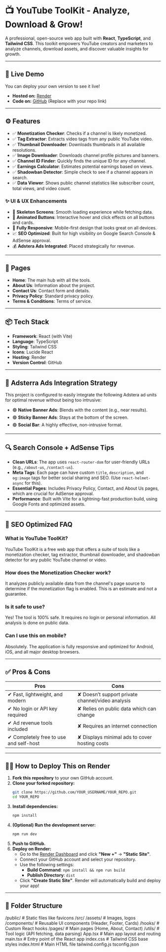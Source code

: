 # 📺 YouTube ToolKit - Analyze, Download & Grow!

A professional, open-source web app built with **React**, **TypeScript**, and **Tailwind CSS**. This toolkit empowers YouTube creators and marketers to analyze channels, download assets, and discover valuable insights for growth.

---

## 🚀 Live Demo

You can deploy your own version to see it live!

- **Hosted on:** [Render](https://render.com/)
- **Code on:** [GitHub](https://github.com/YOUR_USERNAME/YOUR_REPO) (Replace with your repo link)

---

## ⚙️ Features

- ✅ **Monetization Checker**: Checks if a channel is likely monetized.
- ✅ **Tag Extractor**: Extracts video tags from any public YouTube video.
- ✅ **Thumbnail Downloader**: Downloads thumbnails in all available resolutions.
- ✅ **Image Downloader**: Downloads channel profile pictures and banners.
- ✅ **Channel ID Finder**: Quickly finds the unique ID for any channel.
- ✅ **Earnings Calculator**: Estimates potential earnings based on views.
- ✅ **Shadowban Detector**: Simple check to see if a channel appears in search.
- ✅ **Data Viewer**: Shows public channel statistics like subscriber count, total views, and video count.

### ✨ UI & UX Enhancements

- 🔄 **Skeleton Screens**: Smooth loading experience while fetching data.
- 🎉 **Animated Buttons**: Interactive hover and click effects on all buttons and cards.
- 📱 **Fully Responsive**: Mobile-first design that looks great on all devices.
- 📈 **SEO Optimized**: Built for high visibility on Google Search Console & AdSense approval.
- 💰 **Adstera Ads Integrated**: Placed strategically for revenue.

---

## 📄 Pages

- **Home**: The main hub with all the tools.
- **About Us**: Information about the project.
- **Contact Us**: Contact form and details.
- **Privacy Policy**: Standard privacy policy.
- **Terms & Conditions**: Terms of service.

---

## 📦 Tech Stack

- **Framework**: React (with Vite)
- **Language**: TypeScript
- **Styling**: Tailwind CSS
- **Icons**: Lucide React
- **Hosting**: Render
- **Version Control**: GitHub

---

## 💸 Adsterra Ads Integration Strategy

This project is configured to easily integrate the following Adstera ad units for optimal revenue without being too intrusive:

- 🟢 **Native Banner Ads**: Blends with the content (e.g., near results).
- 🟢 **Sticky Banner Ads**: Stays at the bottom of the screen.
- 🟢 **Social Bar**: A highly effective, non-intrusive format.

---

## 🔍 Search Console + AdSense Tips

- **Clean URLs**: The app uses `react-router-dom` for user-friendly URLs (e.g., `/about-us`, `/contact-us`).
- **Meta Tags**: Each page can have custom `title`, `description`, and `og:image` tags for better social sharing and SEO. (Use `react-helmet-async` for this).
- **Essential Pages**: Includes Privacy Policy, Contact, and About Us pages, which are crucial for AdSense approval.
- **Performance**: Built with Vite for a lightning-fast production build, using Google Fonts and optimized assets.

---

## 📝 SEO Optimized FAQ

### What is YouTube ToolKit?
YouTube ToolKit is a free web app that offers a suite of tools like a monetization checker, tag extractor, thumbnail downloader, and shadowban detector for any public YouTube channel or video.

### How does the Monetization Checker work?
It analyzes publicly available data from the channel's page source to determine if the monetization flag is enabled. This is an estimate and not a guarantee.

### Is it safe to use?
Yes! The tool is 100% safe. It requires no login or personal information. All analysis is done on public data.

### Can I use this on mobile?
Absolutely. The application is fully responsive and optimized for Android, iOS, and all major desktop browsers.

---

## ✅ Pros & Cons

| Pros | Cons |
|------|------|
| ✔ Fast, lightweight, and modern | ✘ Doesn’t support private channel/video analysis |
| ✔ No login or API key required | ✘ Relies on public data which can change |
| ✔ Ad revenue tools included | ✘ Requires an internet connection |
| ✔ Completely free to use and self-host | ✘ Displays minimal ads to cover hosting costs |

---

## 👨‍💻 How to Deploy This on Render

1.  **Fork this repository** to your own GitHub account.
2.  **Clone your forked repository:**
    ```bash
    git clone https://github.com/YOUR_USERNAME/YOUR_REPO.git
    cd YOUR_REPO
    ```
3.  **Install dependencies:**
    ```bash
    npm install
    ```
4.  **(Optional) Run the development server:**
    ```bash
    npm run dev
    ```
5.  **Push to GitHub.**
6.  **Deploy on Render:**
    - Go to the [Render Dashboard](https://dashboard.render.com/) and click **"New +"** -> **"Static Site"**.
    - Connect your GitHub account and select your repository.
    - Use the following settings:
      - **Build Command**: `npm install && npm run build`
      - **Publish Directory**: `dist`
    - Click **"Create Static Site"**. Render will automatically build and deploy your app!

---

## 📁 Folder Structure
/public/ # Static files like favicons
/src/
/assets/ # Images, logos
/components/ # Reusable UI components (Header, Footer, Cards)
/hooks/ # Custom React hooks
/pages/ # Main pages (Home, About, Contact)
/utils/ # Tool logic (API fetching, data parsing)
App.tsx # Main app layout and routing
main.tsx # Entry point of the React app
index.css # Tailwind CSS base styles
index.html # Main HTML file
tailwind.config.js
tsconfig.json